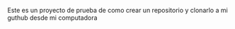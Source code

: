 Este es un proyecto de prueba de como crear un repositorio y clonarlo a mi guthub desde mi computadora 
